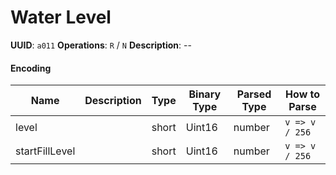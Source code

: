 # Water Level

**UUID**: `a011`
**Operations**: `R` / `N`
**Description**: --

#### Encoding

| Name           | Description | Type  | Binary Type | Parsed Type | How to Parse   |
| -------------- | ----------- | ----- | ----------- | ----------- | -------------- |
| level          |             | short | Uint16      | number      | `v => v / 256` |
| startFillLevel |             | short | Uint16      | number      | `v => v / 256` |
